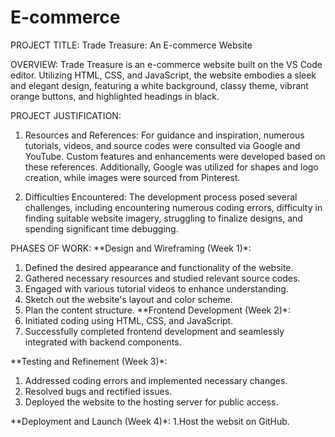 # E-commerce
PROJECT TITLE:
Trade Treasure: An E-commerce Website

OVERVIEW:
Trade Treasure is an e-commerce website built on the VS Code editor. Utilizing HTML, CSS, and JavaScript, the website embodies a sleek and elegant design, featuring a white background, classy theme, vibrant orange buttons, and highlighted headings in black.

PROJECT JUSTIFICATION:
1. Resources and References:
For guidance and inspiration, numerous tutorials, videos, and source codes were consulted via Google and YouTube. Custom features and enhancements were developed based on these references. Additionally, Google was utilized for shapes and logo creation, while images were sourced from Pinterest.

2. Difficulties Encountered:
The development process posed several challenges, including encountering numerous coding errors, difficulty in finding suitable website imagery, struggling to finalize designs, and spending significant time debugging.

PHASES OF WORK:
**Design and Wireframing (Week 1)*:
1. Defined the desired appearance and functionality of the website.
2. Gathered necessary resources and studied relevant source codes.
3. Engaged with various tutorial videos to enhance understanding.
4.  Sketch out the website's layout and color scheme.
5. Plan the content  structure.
**Frontend Development (Week 2)*:
1. Initiated coding using HTML, CSS, and JavaScript.   
2. Successfully completed frontend development and seamlessly integrated with backend components.
   
**Testing and Refinement (Week 3)*:
1. Addressed coding errors and implemented necessary changes.
2. Resolved bugs and rectified issues.
3. Deployed the website to the hosting server for public access.
   
**Deployment and Launch (Week 4)*:
1.Host the websit on GitHub.
   
